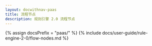 ```yaml
---
layout: docwithnav-paas
title: 流程节点
description: 规则引擎 2.0 流程节点
---
```


{% assign docsPrefix = "paas/" %}
{% include docs/user-guide/rule-engine-2-0/flow-nodes.md %}